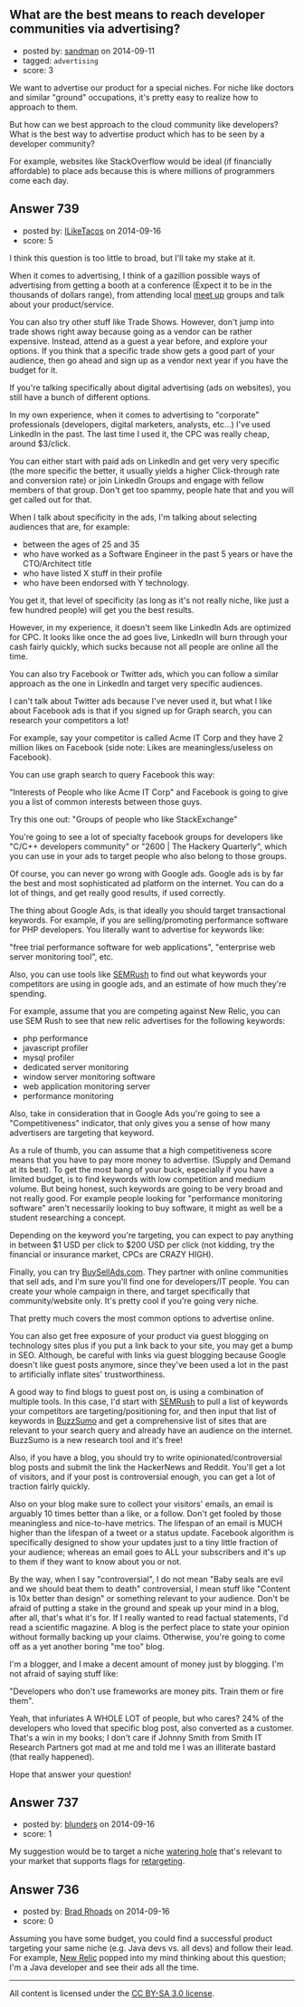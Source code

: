 ## What are the best means to reach developer communities via advertising?

- posted by: [sandman](https://stackexchange.com/users/194597/sandman) on 2014-09-11
- tagged: `advertising`
- score: 3

<p>We want to advertise our product for a special niches. For niche like doctors and similar "ground" occupations, it's pretty easy to realize how to approach to them. </p>

<p>But how can we best approach to the cloud community like developers? What is the best way to advertise product which has to be seen by a developer community? </p>

<p>For example, websites like StackOverflow would be ideal (if financially affordable) to place ads because this is where millions of programmers come each day. </p>



## Answer 739

- posted by: [ILikeTacos](https://stackexchange.com/users/1382925/iliketacos) on 2014-09-16
- score: 5

<p>I think this question is too little to broad, but I'll take my stake at it. </p>

<p>When it comes to advertising, I think of a gazillion possible ways of advertising from getting a booth at a conference (Expect it to be in the thousands of dollars range), from attending local <a href="http://meetup.com" rel="noreferrer">meet up</a> groups and talk about your product/service. </p>

<p>You can also try other stuff like Trade Shows. However, don't jump into trade shows right away because going as a vendor can be rather expensive. Instead, attend as a guest a year before, and explore your options. If you think that a specific trade show gets a good part of your audience, then go ahead and sign up as a vendor next year if you have the budget for it. </p>

<p>If you're talking specifically about digital advertising (ads on websites), you still have a bunch of different options. </p>

<p>In my own experience, when it comes to advertising to "corporate" professionals (developers, digital marketers, analysts, etc...) I've used LinkedIn in the past. The last time I used it, the CPC was really cheap, around $3/click.</p>

<p>You can either start with paid ads on LinkedIn and get very very specific (the more specific the better, it usually yields a higher Click-through rate and conversion rate) or join LinkedIn Groups and engage with fellow members of that group. Don't get too spammy, people hate that and you will get called out for that.</p>

<p>When I talk about specificity in the ads, I'm talking about selecting audiences that are, for example: </p>

<ul>
<li>between the ages of 25 and 35</li>
<li>who have worked as a Software Engineer in the past 5 years or have the CTO/Architect title</li>
<li>who have listed X stuff in their profile</li>
<li>who have been endorsed with Y technology. </li>
</ul>

<p>You get it, that level of specificity (as long as it's not really niche, like just a few hundred people) will get you the best results. </p>

<p>However, in my experience, it doesn't seem like LinkedIn Ads are optimized for CPC. It looks like once the ad goes live, LinkedIn will burn through your cash fairly quickly, which sucks because not all people are online all the time. </p>

<p>You can also try Facebook or Twitter ads, which you can follow a similar approach as the one in LinkedIn and target very specific audiences. </p>

<p>I can't talk about Twitter ads because I've never used it, but what I like about Facebook ads is that if you signed up for Graph search, you can research your competitors a lot!</p>

<p>For example, say your competitor is called Acme IT Corp and they have 2 million likes on Facebook (side note: Likes are meaningless/useless on Facebook).</p>

<p>You can use graph search to query Facebook this way:</p>

<p>"Interests of People who like Acme IT Corp" and Facebook is going to give you a list of common interests between those guys. </p>

<p>Try this one out:
"Groups of people who like StackExchange"</p>

<p>You're going to see a lot of specialty facebook groups for developers like "C/C++ developers community" or "2600 | The Hackery Quarterly", which you can use in your ads to target people who also belong to those groups. </p>

<p>Of course, you can never go wrong with Google ads. Google ads is by far the best and most sophisticated ad platform on the internet. You can do a lot of things, and get really good results, if used correctly. </p>

<p>The thing about Google Ads, is that ideally you should target transactional keywords. For example, if you are selling/promoting performance software for PHP developers. You literally want to advertise for keywords like:</p>

<p>"free trial performance software for web applications", "enterprise web server monitoring tool", etc. </p>

<p>Also, you can use tools like <a href="http://semrush.com" rel="noreferrer">SEMRush</a> to find out what keywords your competitors are using in google ads, and an estimate of how much they're spending.</p>

<p>For example, assume that you are competing against New Relic, you can use SEM Rush to see that new relic advertises for the following keywords:</p>

<ul>
<li>php performance</li>
<li>javascript profiler</li>
<li>mysql profiler</li>
<li>dedicated server monitoring</li>
<li>window server monitoring software</li>
<li>web application monitoring server</li>
<li>performance monitoring</li>
</ul>

<p>Also, take in consideration that in Google Ads you're going to see a "Competitiveness" indicator, that only gives you a sense of how many advertisers are targeting that keyword.</p>

<p>As a rule of thumb, you can assume that a high competitiveness score means that you have to pay more money to advertise. (Supply and Demand at its best). To get the most bang of your buck, especially if you have a limited budget, is to find keywords with low competition and medium volume. But being honest, such keywords are going to be very broad and not really good. For example people looking for "performance monitoring software" aren't necessarily looking to buy software, it might as well be a student researching a concept.</p>

<p>Depending on the keyword you're targeting, you can expect to pay anything in between $1 USD per click to $200 USD per click (not kidding, try the financial or insurance market, CPCs are CRAZY HIGH).</p>

<p>Finally, you can try <a href="https://buysellads.com/" rel="noreferrer">BuySellAds.com</a>. They partner with online communities that sell ads, and I'm sure you'll find one for developers/IT people. You can create your whole campaign in there, and target specifically that community/website only. It's pretty cool if you're going very niche. </p>

<p>That pretty much covers the most common options to advertise online. </p>

<p>You can also get free exposure of your product via guest blogging on technology sites plus if you put a link back to your site, you may get a bump in SEO. Although, be careful with links via guest blogging because Google doesn't like guest posts anymore, since they've been used a lot in the past to artificially inflate sites' trustworthiness. </p>

<p>A good way to find blogs to guest post on, is using a combination of multiple tools. In this case, I'd start with <a href="http://semrush.com" rel="noreferrer">SEMRush</a> to pull a list of keywords your competitors are targeting/positioning for, and then input that list of keywords in <a href="http://buzzsumo.com" rel="noreferrer">BuzzSumo</a> and get a comprehensive list of sites that are relevant to your search query and already have an audience on the internet. BuzzSumo is a new research tool and it's free!</p>

<p>Also, if you have a blog, you should try to write opinionated/controversial blog posts and submit the link the HackerNews and Reddit. You'll get a lot of visitors, and if your post is controversial enough, you can get a lot of traction fairly quickly. </p>

<p>Also on your blog make sure to collect your visitors' emails, an email is arguably 10 times better than a like, or a follow. Don't get fooled by those meaningless and nice-to-have metrics. The lifespan of an email is MUCH higher than the lifespan of a tweet or a status update. Facebook algorithm is specifically designed to show your updates just to a tiny little fraction of your audience; whereas an email goes to ALL your subscribers and it's up to them if they want to know about you or not.</p>

<p>By the way, when I say "controversial", I do not mean "Baby seals are evil and we should beat them to death" controversial, I mean stuff like "Content is 10x better than design" or something relevant to your audience. Don't be afraid of putting a stake in the ground and speak up your mind in a blog, after all, that's what it's for. If I really wanted to read factual statements, I'd read a scientific magazine. A blog is the perfect place to state your opinion without formally backing up your claims. Otherwise, you're going to come off as a yet another boring "me too" blog. </p>

<p>I'm a blogger, and I make a decent amount of money just by blogging. I'm not afraid of saying stuff like:</p>

<p>"Developers who don't use frameworks are money pits. Train them or fire them".</p>

<p>Yeah, that infuriates A WHOLE LOT of people, but who cares? 24% of the developers who loved that specific blog post, also converted as a customer. That's a win in my books; I don't care if Johnny Smith from Smith IT Research Partners got mad at me and told me I was an illiterate bastard (that really happened). </p>

<p>Hope that answer your question!</p>



## Answer 737

- posted by: [blunders](https://stackexchange.com/users/216182/blunders) on 2014-09-16
- score: 1

<p>My suggestion would be to target a niche <a href="http://en.wikipedia.org/wiki/Watering_Hole" rel="nofollow">watering hole</a> that's relevant to your market that supports flags for <a href="http://en.wikipedia.org/wiki/Behavioral_retargeting" rel="nofollow">retargeting</a>. </p>



## Answer 736

- posted by: [Brad Rhoads](https://stackexchange.com/users/42121/brad-rhoads) on 2014-09-16
- score: 0

<p>Assuming you have some budget, you could find a successful product targeting your same niche (e.g. Java devs vs. all devs) and follow their lead. For example, <a href="http://newrelic.com/" rel="nofollow">New Relic</a> popped into my mind thinking about this question; I'm a Java developer and see their ads all the time.</p>




---

All content is licensed under the [CC BY-SA 3.0 license](https://creativecommons.org/licenses/by-sa/3.0/).
